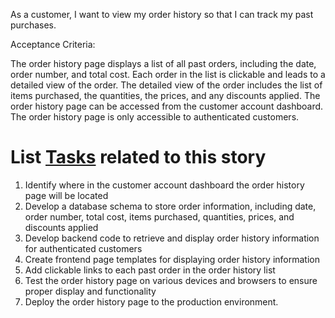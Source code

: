 As a customer, I want to view my order history so that I can track my past purchases.

Acceptance Criteria:

The order history page displays a list of all past orders, including the date, order number, and total cost.
Each order in the list is clickable and leads to a detailed view of the order.
The detailed view of the order includes the list of items purchased, the quantities, the prices, and any discounts applied.
The order history page can be accessed from the customer account dashboard.
The order history page is only accessible to authenticated customers.


# List [Tasks](tasks/task_template.md) related to this story
1. Identify where in the customer account dashboard the order history page will be located
2. Develop a database schema to store order information, including date, order number, total cost, items purchased, quantities, prices, and discounts applied
3. Develop backend code to retrieve and display order history information for authenticated customers
4. Create frontend page templates for displaying order history information
5. Add clickable links to each past order in the order history list
6. Test the order history page on various devices and browsers to ensure proper display and functionality
7. Deploy the order history page to the production environment.


